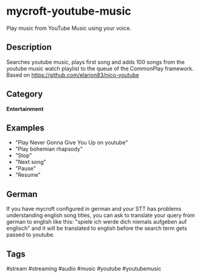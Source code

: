 # mycroft-youtube-music
Play music from YouTube Music using your voice.

## Description
Searches youtube music, plays first song and adds 100 songs from the youtube music watch playlist to the queue of the CommonPlay framework.<br>
Based on https://github.com/elarion83/nico-youtube

## Category
**Entertainment**

## Examples
* "Play Never Gonna Give You Up on youtube"
* "Play bohemian rhapsody"
* "Stop"
* "Next song"
* "Pause"
* "Resume"

## German
If you have mycroft configured in german and your STT has problems understanding english song titles, you can ask to translate your query from german to english like this: "spiele ich werde dich niemals aufgeben auf englisch" and it will be translated to english before the search term gets passed to youtube.

## Tags
#stream
#streaming
#audio
#music
#youtube
#youtubemusic
